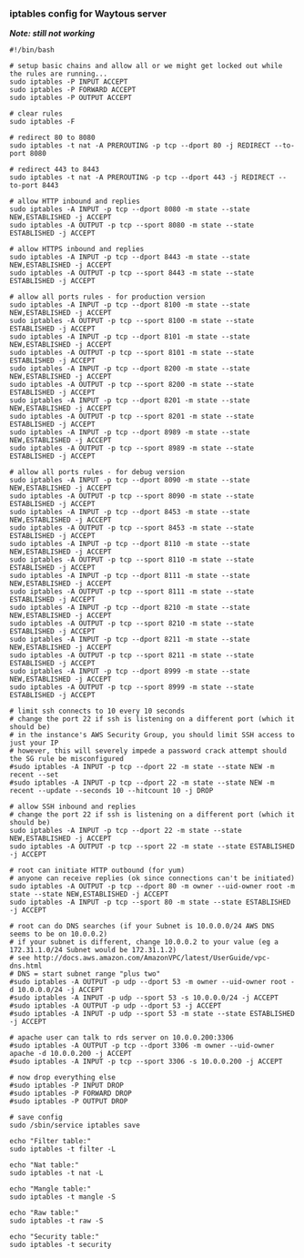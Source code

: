 ### iptables config for Waytous server

_**Note: still not working**_

    #!/bin/bash
    
    # setup basic chains and allow all or we might get locked out while the rules are running...
    sudo iptables -P INPUT ACCEPT
    sudo iptables -P FORWARD ACCEPT
    sudo iptables -P OUTPUT ACCEPT
    
    # clear rules
    sudo iptables -F
    
    # redirect 80 to 8080
    sudo iptables -t nat -A PREROUTING -p tcp --dport 80 -j REDIRECT --to-port 8080
    
    # redirect 443 to 8443
    sudo iptables -t nat -A PREROUTING -p tcp --dport 443 -j REDIRECT --to-port 8443
    
    # allow HTTP inbound and replies
    sudo iptables -A INPUT -p tcp --dport 8080 -m state --state NEW,ESTABLISHED -j ACCEPT
    sudo iptables -A OUTPUT -p tcp --sport 8080 -m state --state ESTABLISHED -j ACCEPT
    
    # allow HTTPS inbound and replies
    sudo iptables -A INPUT -p tcp --dport 8443 -m state --state NEW,ESTABLISHED -j ACCEPT
    sudo iptables -A OUTPUT -p tcp --sport 8443 -m state --state ESTABLISHED -j ACCEPT
    
    # allow all ports rules - for production version
    sudo iptables -A INPUT -p tcp --dport 8100 -m state --state NEW,ESTABLISHED -j ACCEPT
    sudo iptables -A OUTPUT -p tcp --sport 8100 -m state --state ESTABLISHED -j ACCEPT
    sudo iptables -A INPUT -p tcp --dport 8101 -m state --state NEW,ESTABLISHED -j ACCEPT
    sudo iptables -A OUTPUT -p tcp --sport 8101 -m state --state ESTABLISHED -j ACCEPT
    sudo iptables -A INPUT -p tcp --dport 8200 -m state --state NEW,ESTABLISHED -j ACCEPT
    sudo iptables -A OUTPUT -p tcp --sport 8200 -m state --state ESTABLISHED -j ACCEPT
    sudo iptables -A INPUT -p tcp --dport 8201 -m state --state NEW,ESTABLISHED -j ACCEPT
    sudo iptables -A OUTPUT -p tcp --sport 8201 -m state --state ESTABLISHED -j ACCEPT
    sudo iptables -A INPUT -p tcp --dport 8989 -m state --state NEW,ESTABLISHED -j ACCEPT
    sudo iptables -A OUTPUT -p tcp --sport 8989 -m state --state ESTABLISHED -j ACCEPT
    
    # allow all ports rules - for debug version
    sudo iptables -A INPUT -p tcp --dport 8090 -m state --state NEW,ESTABLISHED -j ACCEPT
    sudo iptables -A OUTPUT -p tcp --sport 8090 -m state --state ESTABLISHED -j ACCEPT
    sudo iptables -A INPUT -p tcp --dport 8453 -m state --state NEW,ESTABLISHED -j ACCEPT
    sudo iptables -A OUTPUT -p tcp --sport 8453 -m state --state ESTABLISHED -j ACCEPT
    sudo iptables -A INPUT -p tcp --dport 8110 -m state --state NEW,ESTABLISHED -j ACCEPT
    sudo iptables -A OUTPUT -p tcp --sport 8110 -m state --state ESTABLISHED -j ACCEPT
    sudo iptables -A INPUT -p tcp --dport 8111 -m state --state NEW,ESTABLISHED -j ACCEPT
    sudo iptables -A OUTPUT -p tcp --sport 8111 -m state --state ESTABLISHED -j ACCEPT
    sudo iptables -A INPUT -p tcp --dport 8210 -m state --state NEW,ESTABLISHED -j ACCEPT
    sudo iptables -A OUTPUT -p tcp --sport 8210 -m state --state ESTABLISHED -j ACCEPT
    sudo iptables -A INPUT -p tcp --dport 8211 -m state --state NEW,ESTABLISHED -j ACCEPT
    sudo iptables -A OUTPUT -p tcp --sport 8211 -m state --state ESTABLISHED -j ACCEPT
    sudo iptables -A INPUT -p tcp --dport 8999 -m state --state NEW,ESTABLISHED -j ACCEPT
    sudo iptables -A OUTPUT -p tcp --sport 8999 -m state --state ESTABLISHED -j ACCEPT
    
    # limit ssh connects to 10 every 10 seconds
    # change the port 22 if ssh is listening on a different port (which it should be)
    # in the instance's AWS Security Group, you should limit SSH access to just your IP
    # however, this will severely impede a password crack attempt should the SG rule be misconfigured
    #sudo iptables -A INPUT -p tcp --dport 22 -m state --state NEW -m recent --set
    #sudo iptables -A INPUT -p tcp --dport 22 -m state --state NEW -m recent --update --seconds 10 --hitcount 10 -j DROP
    
    # allow SSH inbound and replies
    # change the port 22 if ssh is listening on a different port (which it should be)
    sudo iptables -A INPUT -p tcp --dport 22 -m state --state NEW,ESTABLISHED -j ACCEPT
    sudo iptables -A OUTPUT -p tcp --sport 22 -m state --state ESTABLISHED -j ACCEPT
    
    # root can initiate HTTP outbound (for yum)
    # anyone can receive replies (ok since connections can't be initiated)
    sudo iptables -A OUTPUT -p tcp --dport 80 -m owner --uid-owner root -m state --state NEW,ESTABLISHED -j ACCEPT
    sudo iptables -A INPUT -p tcp --sport 80 -m state --state ESTABLISHED -j ACCEPT
    
    # root can do DNS searches (if your Subnet is 10.0.0.0/24 AWS DNS seems to be on 10.0.0.2)
    # if your subnet is different, change 10.0.0.2 to your value (eg a 172.31.1.0/24 Subnet would be 172.31.1.2)
    # see http://docs.aws.amazon.com/AmazonVPC/latest/UserGuide/vpc-dns.html
    # DNS = start subnet range "plus two"
    #sudo iptables -A OUTPUT -p udp --dport 53 -m owner --uid-owner root -d 10.0.0.0/24 -j ACCEPT
    #sudo iptables -A INPUT -p udp --sport 53 -s 10.0.0.0/24 -j ACCEPT
    #sudo iptables -A OUTPUT -p udp --dport 53 -j ACCEPT
    #sudo iptables -A INPUT -p udp --sport 53 -m state --state ESTABLISHED  -j ACCEPT
    
    # apache user can talk to rds server on 10.0.0.200:3306
    #sudo iptables -A OUTPUT -p tcp --dport 3306 -m owner --uid-owner apache -d 10.0.0.200 -j ACCEPT
    #sudo iptables -A INPUT -p tcp --sport 3306 -s 10.0.0.200 -j ACCEPT
    
    # now drop everything else
    #sudo iptables -P INPUT DROP
    #sudo iptables -P FORWARD DROP
    #sudo iptables -P OUTPUT DROP
    
    # save config
    sudo /sbin/service iptables save
    
    echo "Filter table:"
    sudo iptables -t filter -L
    
    echo "Nat table:"
    sudo iptables -t nat -L
    
    echo "Mangle table:"
    sudo iptables -t mangle -S
    
    echo "Raw table:"
    sudo iptables -t raw -S
    
    echo "Security table:"
    sudo iptables -t security
    
    
    
    
